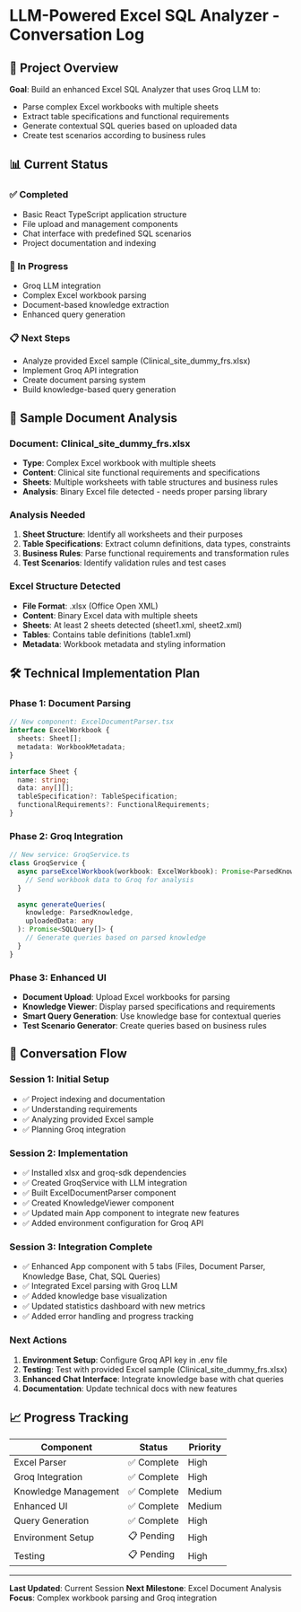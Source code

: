 # LLM-Powered Excel SQL Analyzer - Conversation Log

## 🎯 Project Overview

**Goal**: Build an enhanced Excel SQL Analyzer that uses Groq LLM to:
- Parse complex Excel workbooks with multiple sheets
- Extract table specifications and functional requirements
- Generate contextual SQL queries based on uploaded data
- Create test scenarios according to business rules

## 📊 Current Status

### ✅ Completed
- Basic React TypeScript application structure
- File upload and management components
- Chat interface with predefined SQL scenarios
- Project documentation and indexing

### 🔄 In Progress
- Groq LLM integration
- Complex Excel workbook parsing
- Document-based knowledge extraction
- Enhanced query generation

### 📋 Next Steps
- Analyze provided Excel sample (Clinical_site_dummy_frs.xlsx)
- Implement Groq API integration
- Create document parsing system
- Build knowledge-based query generation

## 📁 Sample Document Analysis

### Document: Clinical_site_dummy_frs.xlsx
- **Type**: Complex Excel workbook with multiple sheets
- **Content**: Clinical site functional requirements and specifications
- **Sheets**: Multiple worksheets with table structures and business rules
- **Analysis**: Binary Excel file detected - needs proper parsing library

### Analysis Needed
1. **Sheet Structure**: Identify all worksheets and their purposes
2. **Table Specifications**: Extract column definitions, data types, constraints
3. **Business Rules**: Parse functional requirements and transformation rules
4. **Test Scenarios**: Identify validation rules and test cases

### Excel Structure Detected
- **File Format**: .xlsx (Office Open XML)
- **Content**: Binary Excel data with multiple sheets
- **Sheets**: At least 2 sheets detected (sheet1.xml, sheet2.xml)
- **Tables**: Contains table definitions (table1.xml)
- **Metadata**: Workbook metadata and styling information

## 🛠️ Technical Implementation Plan

### Phase 1: Document Parsing
```typescript
// New component: ExcelDocumentParser.tsx
interface ExcelWorkbook {
  sheets: Sheet[];
  metadata: WorkbookMetadata;
}

interface Sheet {
  name: string;
  data: any[][];
  tableSpecification?: TableSpecification;
  functionalRequirements?: FunctionalRequirements;
}
```

### Phase 2: Groq Integration
```typescript
// New service: GroqService.ts
class GroqService {
  async parseExcelWorkbook(workbook: ExcelWorkbook): Promise<ParsedKnowledge> {
    // Send workbook data to Groq for analysis
  }

  async generateQueries(
    knowledge: ParsedKnowledge,
    uploadedData: any
  ): Promise<SQLQuery[]> {
    // Generate queries based on parsed knowledge
  }
}
```

### Phase 3: Enhanced UI
- **Document Upload**: Upload Excel workbooks for parsing
- **Knowledge Viewer**: Display parsed specifications and requirements
- **Smart Query Generation**: Use knowledge base for contextual queries
- **Test Scenario Generator**: Create queries based on business rules

## 🔄 Conversation Flow

### Session 1: Initial Setup
- ✅ Project indexing and documentation
- ✅ Understanding requirements
- ✅ Analyzing provided Excel sample
- ✅ Planning Groq integration

### Session 2: Implementation
- ✅ Installed xlsx and groq-sdk dependencies
- ✅ Created GroqService with LLM integration
- ✅ Built ExcelDocumentParser component
- ✅ Created KnowledgeViewer component
- ✅ Updated main App component to integrate new features
- ✅ Added environment configuration for Groq API

### Session 3: Integration Complete
- ✅ Enhanced App component with 5 tabs (Files, Document Parser, Knowledge Base, Chat, SQL Queries)
- ✅ Integrated Excel parsing with Groq LLM
- ✅ Added knowledge base visualization
- ✅ Updated statistics dashboard with new metrics
- ✅ Added error handling and progress tracking

### Next Actions
1. **Environment Setup**: Configure Groq API key in .env file
2. **Testing**: Test with provided Excel sample (Clinical_site_dummy_frs.xlsx)
3. **Enhanced Chat Interface**: Integrate knowledge base with chat queries
4. **Documentation**: Update technical docs with new features

## 📈 Progress Tracking

| Component | Status | Priority |
|-----------|--------|----------|
| Excel Parser | ✅ Complete | High |
| Groq Integration | ✅ Complete | High |
| Knowledge Management | ✅ Complete | Medium |
| Enhanced UI | ✅ Complete | Medium |
| Query Generation | ✅ Complete | High |
| Environment Setup | 📋 Pending | High |
| Testing | 📋 Pending | High |

---

**Last Updated**: Current Session
**Next Milestone**: Excel Document Analysis
**Focus**: Complex workbook parsing and Groq integration
